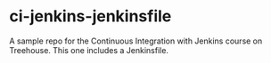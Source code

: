 # ci-jenkins-jenkinsfile
A sample repo for the Continuous Integration with Jenkins course on Treehouse. This one includes a Jenkinsfile.
